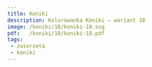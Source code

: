 ```yaml
---
title: Koniki
description: Kolorowanka Koniki – wariant 18
image: /koniki/18/koniki-18.svg
pdf:   /koniki/18/koniki-18.pdf
tags:
 - zwierzeta
 - koniki
---
```

